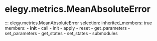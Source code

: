 
# elegy.metrics.MeanAbsoluteError

::: elegy.metrics.MeanAbsoluteError
    selection:
        inherited_members: true
        members:
            - __init__
            - call
            - init
            - apply
            - reset
            - get_parameters
            - set_parameters
            - get_states
            - set_states
            - submodules
        